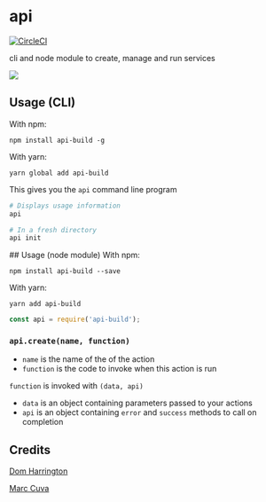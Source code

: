 # api
[![CircleCI](https://circleci.com/gh/readmeio/api-build.svg?style=shield&circle-token=98043ed3103dabae88fdfed5275742eff4d2df9c)](https://circleci.com/gh/readmeio/api-build)

cli and node module to create, manage and run services

[![](https://d3vv6lp55qjaqc.cloudfront.net/items/1M3C3j0I0s0j3T362344/Untitled-2.png)](https://readme.io)

## Usage (CLI)
With npm:
```
npm install api-build -g
```

With yarn:
```
yarn global add api-build
```

This gives you the `api` command line program

```sh
# Displays usage information
api 

# In a fresh directory
api init
```

## Usage (node module)
With npm:
```
npm install api-build --save
```

With yarn:
```
yarn add api-build
```

```js
const api = require('api-build');
```

### `api.create(name, function)`

- `name` is the name of the of the action
- `function` is the code to invoke when this action is run

`function` is invoked with `(data, api)`

- `data` is an object containing parameters passed to your actions
- `api` is an object containing `error` and `success` methods to call on completion

## Credits
[Dom Harrington](https://github.com/domharrington)

[Marc Cuva](https://github.com/mjcuva)
